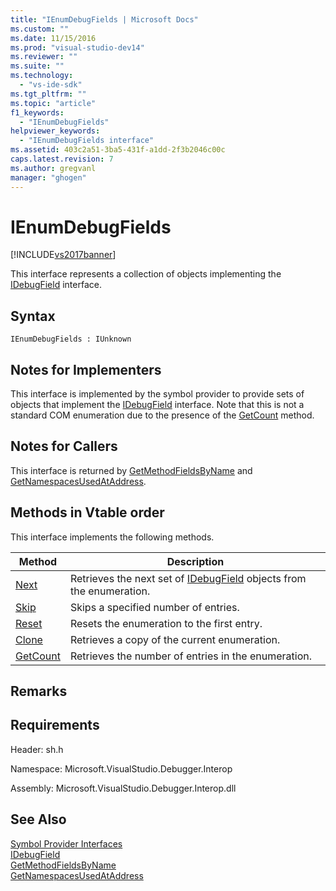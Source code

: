 ```yaml
---
title: "IEnumDebugFields | Microsoft Docs"
ms.custom: ""
ms.date: 11/15/2016
ms.prod: "visual-studio-dev14"
ms.reviewer: ""
ms.suite: ""
ms.technology: 
  - "vs-ide-sdk"
ms.tgt_pltfrm: ""
ms.topic: "article"
f1_keywords: 
  - "IEnumDebugFields"
helpviewer_keywords: 
  - "IEnumDebugFields interface"
ms.assetid: 403c2a51-3ba5-431f-a1dd-2f3b2046c00c
caps.latest.revision: 7
ms.author: gregvanl
manager: "ghogen"
---
```

# IEnumDebugFields
[!INCLUDE[vs2017banner](../../../includes/vs2017banner.md)]

This interface represents a collection of objects implementing the [IDebugField](../../../extensibility/debugger/reference/idebugfield.md) interface.  
  
## Syntax  
  
```  
IEnumDebugFields : IUnknown  
```  
  
## Notes for Implementers  
 This interface is implemented by the symbol provider to provide sets of objects that implement the [IDebugField](../../../extensibility/debugger/reference/idebugfield.md) interface. Note that this is not a standard COM enumeration due to the presence of the [GetCount](../../../extensibility/debugger/reference/ienumdebugfields-getcount.md) method.  
  
## Notes for Callers  
 This interface is returned by [GetMethodFieldsByName](../../../extensibility/debugger/reference/idebugsymbolprovider-getmethodfieldsbyname.md) and [GetNamespacesUsedAtAddress](../../../extensibility/debugger/reference/idebugsymbolprovider-getnamespacesusedataddress.md).  
  
## Methods in Vtable order  
 This interface implements the following methods.  
  
|Method|Description|  
|------------|-----------------|  
|[Next](../../../extensibility/debugger/reference/ienumdebugfields-next.md)|Retrieves the next set of [IDebugField](../../../extensibility/debugger/reference/idebugfield.md) objects from the enumeration.|  
|[Skip](../../../extensibility/debugger/reference/ienumdebugfields-skip.md)|Skips a specified number of entries.|  
|[Reset](../../../extensibility/debugger/reference/ienumdebugfields-reset.md)|Resets the enumeration to the first entry.|  
|[Clone](../../../extensibility/debugger/reference/ienumdebugfields-clone.md)|Retrieves a copy of the current enumeration.|  
|[GetCount](../../../extensibility/debugger/reference/ienumdebugfields-getcount.md)|Retrieves the number of entries in the enumeration.|  
  
## Remarks  
  
## Requirements  
 Header: sh.h  
  
 Namespace: Microsoft.VisualStudio.Debugger.Interop  
  
 Assembly: Microsoft.VisualStudio.Debugger.Interop.dll  
  
## See Also  
 [Symbol Provider Interfaces](../../../extensibility/debugger/reference/symbol-provider-interfaces.md)   
 [IDebugField](../../../extensibility/debugger/reference/idebugfield.md)   
 [GetMethodFieldsByName](../../../extensibility/debugger/reference/idebugsymbolprovider-getmethodfieldsbyname.md)   
 [GetNamespacesUsedAtAddress](../../../extensibility/debugger/reference/idebugsymbolprovider-getnamespacesusedataddress.md)

